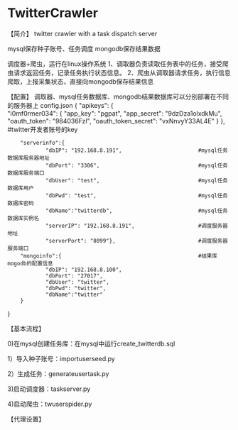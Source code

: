 # TwitterCrawler
【简介】
twitter crawler with a task dispatch server

mysql保存种子账号、任务调度
mongodb保存结果数据

调度器+爬虫，运行在linux操作系统
1、调取器负责读取任务表中的任务，接受爬虫请求返回任务，记录任务执行状态信息。
2、爬虫从调取器请求任务，执行信息爬取，上报采集状态，直接向mongodb保存结果信息

【配置】
调取器、mysql任务数据库、mongodb结果数据库可以分别部署在不同的服务器上
config.json
{
        "apikeys": {          
                "i0mf0rmer034": {
                        "app_key": "pgpat",
                        "app_secret": "9dzDza1olxdkMu",
                        "oauth_token": "984036Fzl",
                        "oauth_token_secret": "vxNnvyY33AL4E"
                }
        },                                                      #twitter开发者账号的key

        "serverinfo":{
                "dbIP": "192.168.8.191",                        #mysql任务数据库服务器地址
                "dbPort": "3306",                               #mysql任务数据库服务端口
                "dbUser": "test",                               #mysql任务数据库用户
                "dbPwd": "test",                                #mysql任务数据库密码 
                "dbName":"twitterdb",                           #mysql任务数据库实例名
                "serverIP": "192.168.8.191",                    #调度服务器地址
                "serverPort": "8099"},                          #调度服务器服务端口
        "mongoinfo":{                                           #结果库mogodb的配置信息
                "dbIP": "192.168.8.100",
                "dbPort": "27017",
                "dbUser": "twitter",
                "dbPwd": "twitter",
                "dbName":"twitter"
        }
}


【基本流程】

0)在mysql创建任务库：在mysql中运行create_twitterdb.sql

1）导入种子账号：importuserseed.py

2）生成任务：generateusertask.py

3)启动调度器：taskserver.py

4)启动爬虫：twuserspider.py

【代理设置】
